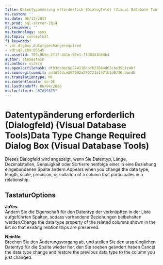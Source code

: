 ```yaml
---
title: Datentypänderung erforderlich (Dialogfeld) (Visual Database Tools) | Microsoft-Dokumentation
ms.custom: ''
ms.date: 06/13/2017
ms.prod: sql-server-2014
ms.reviewer: ''
ms.technology: ssms
ms.topic: conceptual
f1_keywords:
- vdt.dlgbox.datatypechangerequired
- vdtsql.chm:65545
ms.assetid: 709c9b8e-2f3f-441e-97e1-7fd8341b64b4
author: stevestein
ms.author: sstein
ms.openlocfilehash: dfb3da0ec66274110dbfb2f884d63c6e39bfc4bf
ms.sourcegitcommit: ad4d92dce894592a259721a1571b1d8736abacdb
ms.translationtype: MT
ms.contentlocale: de-DE
ms.lasthandoff: 08/04/2020
ms.locfileid: "87699075"
---
```

# <a name="data-type-change-required-dialog-box-visual-database-tools"></a><span data-ttu-id="41b0c-102">Datentypänderung erforderlich (Dialogfeld) (Visual Database Tools)</span><span class="sxs-lookup"><span data-stu-id="41b0c-102">Data Type Change Required Dialog Box (Visual Database Tools)</span></span>
  <span data-ttu-id="41b0c-103">Dieses Dialogfeld wird angezeigt, wenn Sie Datentyp, Länge, Dezimalstellen, Genauigkeit oder Sortierreihenfolge einer in eine Beziehung eingebundenen Spalte ändern.</span><span class="sxs-lookup"><span data-stu-id="41b0c-103">Appears when you change the data type, length, scale, precision, or collation of a column that participates in a relationship.</span></span>  
  
## <a name="options"></a><span data-ttu-id="41b0c-104">Tastatur</span><span class="sxs-lookup"><span data-stu-id="41b0c-104">Options</span></span>  
 <span data-ttu-id="41b0c-105">**Ja**</span><span class="sxs-lookup"><span data-stu-id="41b0c-105">**Yes**</span></span>  
 <span data-ttu-id="41b0c-106">Ändern Sie die Eigenschaft für den Datentyp der verknüpften in der Liste aufgeführten Spalten, sodass vorhandene Beziehungen beibehalten werden.</span><span class="sxs-lookup"><span data-stu-id="41b0c-106">Change the data type property of the related columns shown in the list so that existing relationships are preserved.</span></span>  
  
 <span data-ttu-id="41b0c-107">**Nein**</span><span class="sxs-lookup"><span data-stu-id="41b0c-107">**No**</span></span>  
 <span data-ttu-id="41b0c-108">Brechen Sie den Änderungsvorgang ab, und stellen Sie den ursprünglichen Datentyp für die Spalte wieder her, den Sie soeben geändert haben.</span><span class="sxs-lookup"><span data-stu-id="41b0c-108">Cancel the data type change and restore the previous data type to the column you just changed.</span></span>  
  
  
